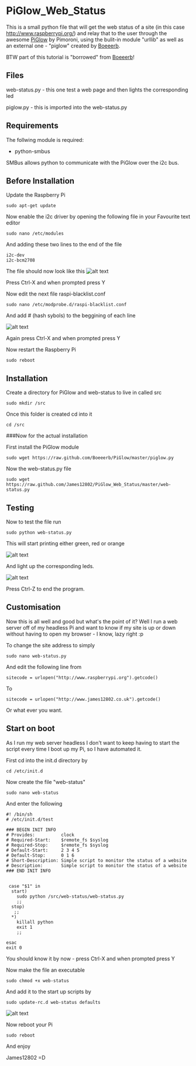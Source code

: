PiGlow_Web_Status
=================

This is a small python file that will get the web status of a site (in this case http://www.raspberrypi.org/) and relay that to the user through the awesome [PiGlow](http://shop.pimoroni.com/products/piglow "PiGlow") by Pimoroni, using the bulit-in module "urllib" as well as an external one - "piglow" created by [Boeeerb](https://github.com/Boeeerb/PiGlow).

BTW part of this tutorial is "borrowed" from [Boeeerb](https://github.com/Boeeerb/)!

Files
------
web-status.py - this one test a web page and then lights the corresponding led

piglow.py - this is imported into the web-status.py

Requirements
------
The follwing module is required:
* python-smbus

SMBus allows python to communicate with the PiGlow over the i2c bus.


Before Installation
------
Update the Raspberry Pi
```
sudo apt-get update
````

Now enable the i2c driver by opening the following file in your Favourite text editor
````
sudo nano /etc/modules
````

And adding these two lines to the end of the file
````
i2c-dev
i2c-bcm2708
````

The file should now look like this
![alt text](https://raw.github.com/James12802/PiGlow_Web_Status/master/images/add_modules.jpg "Added the two files to modules")

Press Ctrl-X and when prompted press Y

Now edit the next file raspi-blacklist.conf
````
sudo nano /etc/modprobe.d/raspi-blacklist.conf
````
And add # (hash sybols) to the beggining of each line

![alt text](https://raw.github.com/James12802/PiGlow_Web_Status/master/images/hashing.jpg "Hashing")

Again press Ctrl-X and when prompted press Y

Now restart the Raspberry Pi
````
sudo reboot
````

Installation
-----
Create a directory for PiGlow and web-status to live in called src
````
sudo mkdir /src
```` 

Once this folder is created cd into it
````
cd /src
````
###Now for the actual installation

First install the PiGlow module
````
sudo wget https://raw.github.com/Boeeerb/PiGlow/master/piglow.py
````

Now the web-status.py file
````
sudo wget https://raw.github.com/James12802/PiGlow_Web_Status/master/web-status.py
````
Testing
-----
Now to test the file run
````
sudo python web-status.py
````

This will start printing either green, red or orange 

![alt text](https://raw.github.com/James12802/PiGlow_Web_Status/master/images/working.jpg "Its Working!")

And light up the corresponding leds.

![alt text](https://raw.github.com/James12802/PiGlow_Web_Status/master/images/lights.jpg "Pretty Lights!")

Press Ctrl-Z to end the program.

Customisation
-----
Now this is all well and good but what's the point of it? Well I run a web server off of my headless Pi and want to know if my site is up or down without having to open my browser - I know, lazy right :p 

To change the site address to simply
````
sudo nano web-status.py
````

And edit the following line from
````
sitecode = urlopen("http://www.raspberrypi.org").getcode()
````

To

````
sitecode = urlopen("http://www.james12802.co.uk").getcode()
````

Or what ever you want.

Start on boot
-----
As I run my web server headless I don't want to keep having to start the script every time I boot up my Pi, so I have automated it.

First cd into the init.d directory by
````
cd /etc/init.d
````

Now create the file "web-status" 
````
sudo nano web-status
````

And enter the following
````
#! /bin/sh
# /etc/init.d/test

### BEGIN INIT INFO
# Provides:          clock
# Required-Start:    $remote_fs $syslog
# Required-Stop:     $remote_fs $syslog
# Default-Start:     2 3 4 5
# Default-Stop:      0 1 6
# Short-Description: Simple script to monitor the status of a website
# Description:       Simple script to monitor the status of a website
### END INIT INFO


 case "$1" in
  start)
    sudo python /src/web-status/web-status.py
    ;;
  stop)
   ;;
  *)
    killall python
    exit 1
    ;;

esac
exit 0
````
You should know it by now - press Ctrl-X and when prompted press Y

Now make the file an executable
````
sudo chmod +x web-status
````

And add it to the start up scripts by
````
sudo update-rc.d web-status defaults
````

![alt text](https://raw.github.com/James12802/PiGlow_Web_Status/master/images/exe.jpg "Making the file executable")

Now reboot your Pi
````
sudo reboot
````

And enjoy

James12802 =D